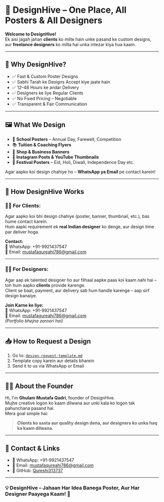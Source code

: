 # 🎨 DesignHive – One Place, All Posters & All Designers

**Welcome to DesignHive!**  
Ek aisi jagah jahan **clients** ko milte hain unke pasand ke custom designs, aur **freelance designers** ko milta hai unka intezar kiya hua kaam.

---

## 🐝 Why DesignHive?

- ✅ Fast & Custom Poster Designs  
- ✅ Sabhi Tarah ke Designs Accept kiye jaate hain  
- ✅ 12–48 Hours ke andar Delivery  
- ✅ Designers ke liye Regular Clients  
- ✅ No Fixed Pricing – Negotiable  
- ✅ Transparent & Fair Communication  

---

## 🖼️ What We Design

- 🏫 **School Posters** – Annual Day, Farewell, Competition  
- 📚 **Tuition & Coaching Flyers**  
- 🏪 **Shop & Business Banners**  
- 📱 **Instagram Posts & YouTube Thumbnails**  
- 🎉 **Festival Posters** – Eid, Holi, Diwali, Independence Day etc.

Agar aapko koi design chahiye ho – **WhatsApp ya Email** pe contact karein!

---

## 🤝 How DesignHive Works

### 🧑‍🎓 For Clients:

Agar aapko koi bhi design chahiye (poster, banner, thumbnail, etc.), bas hume contact karein.  
Hum aapki requirement ek **real Indian designer** ko denge, aur design time par deliver hoga.

**Contact:**  
📱 WhatsApp: +91-9921437547  
📧 Email: mustafaqureahi786@gmail.com

---

### 👨‍🎨 For Designers:

Agar aap ek talented designer ho aur filhaal aapke paas koi kaam nahi hai – toh hum aapko **clients** provide karenge.  
Client se baat, payment, aur delivery sab hum handle karenge – aap sirf design banaiye.

**Join Karne ke liye:**  
📱 WhatsApp: +91-9921437547  
📧 Email: mustafaqureahi786@gmail.com  
*(Portfolio bhejna zaroori hai)*

---

## 📥 How to Request a Design

1. Go to: [`design-request-template.md`](./forms/design-request-template.md)  
2. Template copy karein aur details bharein  
3. Send it to us via WhatsApp or Email

---

## 🧑‍💼 About the Founder

Hi, I'm **Ghulam Mustafa Qadri**, founder of DesignHive.  
Mujhe creative logon ko kaam dilwana aur unki kala ko logon tak pahunchana pasand hai.  
Mera goal simple hai:

> **Clients ko sasta aur quality design dena, aur designers ko unka haq ka kaam dilwana.**

---

## 🔗 Contact & Links

- 📱 WhatsApp: +91-9921437547  
- 📧 Email: mustafaqureahi786@gmail.com  
- 📁 GitHub: [Qureshi313737](https://github.com/Qureshi313737)

---

### 💡 DesignHive – Jahaan Har Idea Banega Poster, Aur Har Designer Paayega Kaam! 🐝
